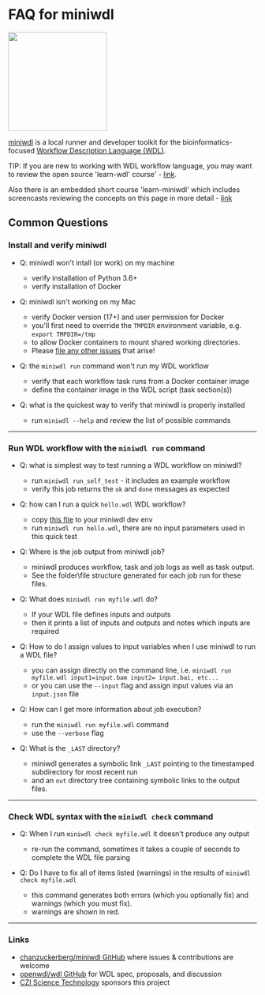 # FAQ for miniwdl

<img src="https://raw.githubusercontent.com/chanzuckerberg/miniwdl/main/docs/miniwdl-logo.png" width="200"  />

[miniwdl](https://github.com/chanzuckerberg/miniwdl/) is a local runner and developer toolkit for
the bioinformatics-focused [Workflow Description Language (WDL)](http://openwdl.org/). 

TIP: If you are new to working with WDL workflow language, you may want to review the open source 'learn-wdl' course' - [link](https://github.com/openwdl/learn-wdl).   

Also there is an embedded short course 'learn-miniwdl' which includes screencasts reviewing the concepts on this page in more detail - [link](https://github.com/openwdl/learn-wdl/tree/master/6_miniwdl_course)

## Common Questions

###  Install and verify miniwdl

- Q: miniwdl won't intall (or work) on my machine
  - verify installation of Python 3.6+ 
  - verify installation of Docker

- Q: miniwdl isn't working on my Mac
  - verify Docker version (17+) and user permission for Docker 
  - you'll first need to override the `TMPDIR` environment variable, e.g. `export TMPDIR=/tmp`
  - to allow Docker containers to mount shared working directories. 
  - Please [file any other issues](https://github.com/chanzuckerberg/miniwdl/issues) that arise!

- Q: the ```miniwdl run``` command won't run my WDL workflow
  - verify that each workflow task runs from a Docker container image
  - define the container image in the WDL script (task section(s))

- Q: what is the quickest way to verify that miniwdl is properly installed
  - run ```miniwdl --help``` and review the list of possible commands

---

### Run WDL workflow with the ```miniwdl run``` command

- Q: what is simplest way to test running a WDL workflow on miniwdl?
  - run ```miniwdl run_self_test``` - it includes an example workflow
  - verify this job returns the ```ok``` and ```done``` messages as expected

- Q: how can I run a quick ```hello.wdl``` WDL workflow?
  - copy [this file](https://github.com/openwdl/learn-wdl/blob/master/6_miniwdl_course/1_hello.wdl) to your miniwdl dev env 
  - run ```miniwdl run hello.wdl```, there are no input parameters used in this quick test

- Q: Where is the job output from miniwdl job?
  - miniwdl produces workflow, task and job logs as well as task output.  
  - See the folder\file structure generated for each job run for these files. 

- Q: What does ```miniwdl run myfile.wdl``` do?
  - If your WDL file defines inputs and outputs
  - then it prints a list of inputs and outputs and notes which inputs are required

- Q: How to do I assign values to input variables when I use miniwdl to run a WDL file?
  - you can assign directly on the command line, i.e. ```miniwdl run myfile.wdl input1=input.bam input2= input.bai, etc...``` 
  - or you can use the ```--input``` flag and assign input values via an ```input.json``` file

- Q: How can I get more information about job execution?
  - run the ```miniwdl run myfile.wdl``` command 
  - use the ```--verbose``` flag

- Q: What is the ```_LAST``` directory?
  - miniwdl generates a symbolic link `_LAST` pointing to the timestamped subdirectory for most recent run
  - and an `out` directory tree containing symbolic links to the output files.

---

### Check WDL syntax with the ```miniwdl check``` command

- Q: When I run ```miniwdl check myfile.wdl``` it doesn't produce any output
  - re-run the command, sometimes it takes a couple of seconds to complete the WDL file parsing

- Q: Do I have to fix all of items listed (warnings) in the results of ```miniwdl check myfile.wdl``` 
  - this command generates both errors (which you optionally fix) and warnings (which you must fix).
  - warnings are shown in red.

---

### Links

* [chanzuckerberg/miniwdl GitHub](https://github.com/chanzuckerberg/miniwdl/) where issues & contributions are welcome
* [openwdl/wdl GitHub](https://github.com/openwdl/wdl) for WDL spec, proposals, and discussion
* [CZI Science Technology](https://chanzuckerberg.com/technology/science/) sponsors this project
